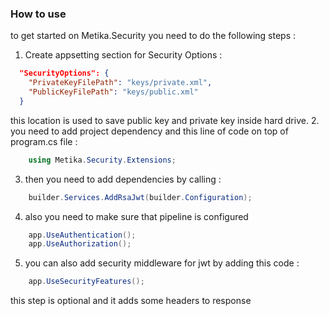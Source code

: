 ### How to use
to get started on Metika.Security you need to do the following steps :

1. Create appsetting section for Security Options :
```json
  "SecurityOptions": {
    "PrivateKeyFilePath": "keys/private.xml",
    "PublicKeyFilePath": "keys/public.xml"
  }
```
this location is used to save public key and private key inside hard drive.
2. you need to add project dependency and this line of code on top of program.cs file :
```c#
    using Metika.Security.Extensions;
```
3. then you need to add dependencies by calling :
```c#
    builder.Services.AddRsaJwt(builder.Configuration);
```
4. also you need to make sure that pipeline is configured
```c#
    app.UseAuthentication();
    app.UseAuthorization();
```
5. you can also add security middleware for jwt by adding this code :
```c#
    app.UseSecurityFeatures();
```
this step is optional and it adds some headers to response